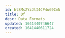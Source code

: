 ```yaml
---
id: ht8MsZYzJlI4CP4u69CmN
title: Df
desc: Data Formats
updated: 1641440746647
created: 1641440611724
---
```


